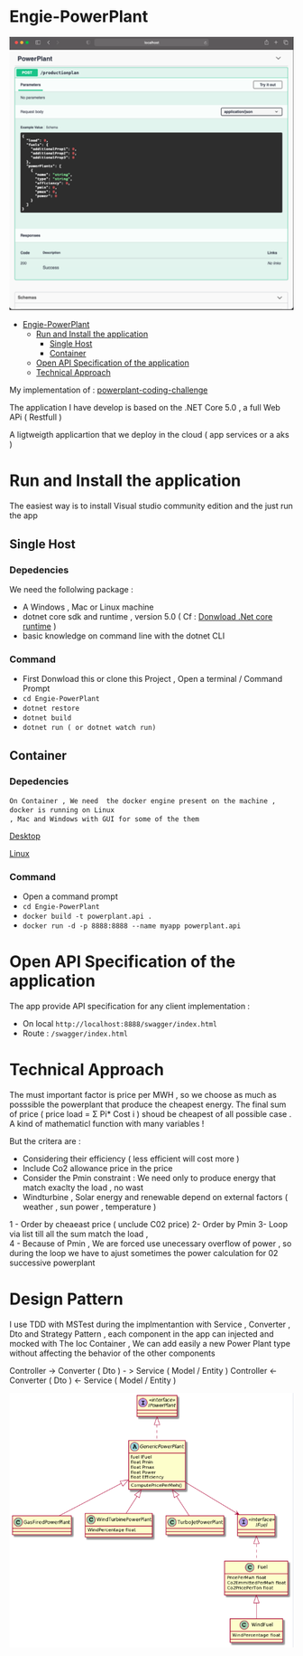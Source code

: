 


# Engie-PowerPlant

![](logos/swagger.png)


- [Engie-PowerPlant](#engie-powerplant)
  * [Run  and Install the application](#run-and-install-the-application)
    + [Single Host](#single-host)
    + [Container](#container)
  * [Open API Specification of the application](#open-api-specification-of-the-application ) 
  * [Technical Approach](#technical-approach)
     
        




My implementation of : [powerplant-coding-challenge](https://github.com/gem-spaas/powerplant-coding-challenge)

The application I have develop is based on the .NET Core 5.0  ,  a full Web APi ( Restfull ) 

A ligtweigth applicartion that we deploy in the cloud ( app services or  a aks ) 

# Run and Install the application
The easiest way is to install Visual studio community edition and the just run the app 

## Single Host
### Depedencies
 We need the follolwing package :
  - A Windows , Mac or Linux machine 
  - dotnet core sdk and runtime , version 5.0  ( Cf : [Donwload .Net core runtime](https://dotnet.microsoft.com/download) )
  - basic knowledge on command line with the dotnet CLI
    
### Command

  - First Donwload this or clone this Project , Open a terminal / Command Prompt
  - `cd Engie-PowerPlant`
  - `dotnet restore`
  -  `dotnet build` 
  -  `dotnet run ( or dotnet watch run)` 
     
## Container
### Depedencies
    On Container , We need  the docker engine present on the machine , docker is running on Linux 
    , Mac and Windows with GUI for some of the them
   [Desktop](https://www.docker.com/products/docker-desktop)
   
   [Linux](https://docs.docker.com/engine/install)
    
    
### Command
- Open a command prompt 
- `cd Engie-PowerPlant`
- `docker build -t powerplant.api . `
- `docker run -d -p 8888:8888 --name myapp powerplant.api`


  
# Open API Specification of the application

The app provide API specification for any client implementation : 

- On local `http://localhost:8888/swagger/index.html`
- Route : `/swagger/index.html`

# Technical Approach

The must important factor is  price per MWH   , so we choose as much as posssible the powerplant that produce the cheapest energy.
The final sum of price (  price load = Σ Pi* Cost i ) shoud be cheapest of all possible case . A kind of mathematicl function with many variables !

But the critera are : 

- Considering their efficiency ( less efficient will cost more )
- Include Co2 allowance price in the price 
- Consider the Pmin constraint : We need only to produce energy that match exaclty the load , no wast 
- Windturbine , Solar energy and renewable depend on external factors ( weather , sun power , temperature ) 


1 - Order by cheaeast price ( unclude C02 price) 
2-  Order by Pmin 
3- Loop via list till all the sum match the load ,  
4 - Because of Pmin ,  We are forced use  unecessary overflow of power , so during the loop we have to  ajust sometimes the power calculation for 02 successive powerplant 


# Design Pattern 

I use TDD with MSTest during the implmentantion with  Service , Converter , Dto  and  Strategy Pattern , each component in the app can injected and mocked with 
The Ioc Container , We can add easily a new Power Plant type without affecting the behavior of the other components 

Controller ->  Converter ( Dto ) - >  Service ( Model / Entity ) 
Controller <-  Converter ( Dto ) <-  Service ( Model / Entity ) 


![](logos/powerplantclass-diag.png)







 


